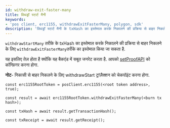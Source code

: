 ```yaml
---
id: withdraw-exit-faster-many
title: विथड्रॉ स्टार्ट मैनी
keywords:
- 'pos client, erc1155, withdrawExitFasterMany, polygon, sdk'
description: 'विथड्रॉ स्टार्ट मैनी के txHash का इस्तेमाल करके निकालने की प्रक्रिया से बाहर निकलें.'
---
```


`withdrawStartMany` तरीके के txHash का इस्तेमाल करके निकालने की प्रक्रिया से बाहर निकलने के लिए `withdrawExitFasterMany`तरीके का इस्तेमाल किया जा सकता है.

यह इसलिए तेज़ होता है क्योंकि यह बैकएंड में सबूत जनरेट करता है. आपको [setProofAPI](/docs/develop/ethereum-polygon/matic-js/set-proof-api) को कॉन्फ़िगर करना होगा.


**नोट**- निकासी से बाहर निकलने के लिए withdrawStart ट्रांज़ैक्शन को चेकपॉइंट करना होगा.

```
const erc1155RootToken = posClient.erc1155(<root token address>, true);

const result = await erc1155RootToken.withdrawExitFasterMany(<burn tx hash>);

const txHash = await result.getTransactionHash();

const txReceipt = await result.getReceipt();

```
